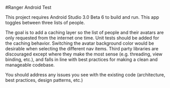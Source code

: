  #Ranger Android Test

This project requires Android Studio 3.0 Beta 6 to build and run. This app toggles between three lists of people. 

The goal is to add a caching layer so the list of people and their avatars are only requested from the internet one time. Unit tests should be added for the caching behavior. Switching the avatar background color would be desirable when selecting the different nav items. Third party libraries are discouraged except where they make the most sense (e.g. threading, view binding, etc.), and falls in line with best practices for making a clean and manageable codebase. 

You should address any issues you see with the existing code (architecture, best practices, design patterns, etc.)